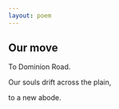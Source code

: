 ```yaml
---
layout: poem
---
```



## Our move

To Dominion Road.

Our souls drift across the plain, 

to a new abode.
